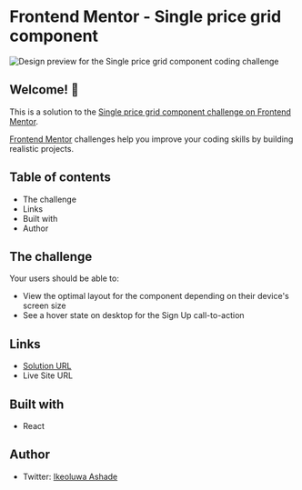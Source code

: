 # Frontend Mentor - Single price grid component

![Design preview for the Single price grid component coding challenge](https://res.cloudinary.com/dz209s6jk/image/upload/f_auto,q_auto,w_475/Challenges/i6wu7n5sthrxgfpfibvx.jpg)

## Welcome! 👋

This is a solution to the [Single price grid component challenge on Frontend Mentor](https://www.frontendmentor.io/challenges/single-price-grid-component-5ce41129d0ff452fec5abbbc).

[Frontend Mentor](https://www.frontendmentor.io) challenges help you improve your coding skills by building realistic projects.

## Table of contents
- The challenge
- Links
- Built with
- Author

## The challenge

Your users should be able to:

- View the optimal layout for the component depending on their device's screen size
- See a hover state on desktop for the Sign Up call-to-action


## Links
- [Solution URL](https://github.com/IkeoluwaAshade/Frontend-Mentor-Challenges/tree/main/single-price-grid-component-master/my-app)
- Live Site URL

## Built with
- React

## Author
- Twitter: [Ikeoluwa Ashade](https://twitter.com/@IkeoluwaAshade)

